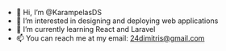 - 👋 Hi, I’m @KarampelasDS
- 👀 I’m interested in designing and deploying web applications
- 🌱 I’m currently learning React and Laravel
- 📫 You can reach me at my email: 24dimitris@gmail.com
